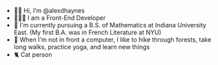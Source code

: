 - 👋🏿 Hi, I’m @alexdhaynes
- 👩🏿‍💻 I am a Front-End Developer
- 🦉 I'm currently pursuing a B.S. of Mathematics at Indiana University East. (My first B.A. was in French Literature at NYU)
- 🌲 When I'm not in front a computer, I like to hike through forests, take long walks, practice yoga, and learn new things
- 🐈 Cat person
